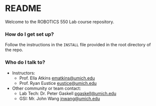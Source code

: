 # README #

Welcome to the ROBOTICS 550 Lab course repository.

### How do I get set up? ###

Follow the instructions in the `INSTALL` file provided in the root directory of the repo.

### Who do I talk to? ###

* Instructors:
    + Prof. Ella Atkins <ematkins@umich.edu>
    + Prof. Ryan Eustice <eustice@umich.edu>
* Other community or team contact:
    + Lab Tech: Dr. Peter Gaskell <pgaskell@umich.edu>
    + GSI: Mr. John Wang <jnwang@umich.edu>